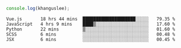 ```js
console.log(khanguslee);
```

<!--START_SECTION:waka-->
```text
Vue.js       18 hrs 44 mins  ████████████████████░░░░░   79.35 % 
JavaScript   4 hrs 9 mins    ████▒░░░░░░░░░░░░░░░░░░░░   17.60 % 
Python       22 mins         ▒░░░░░░░░░░░░░░░░░░░░░░░░   01.60 % 
SCSS         6 mins          ░░░░░░░░░░░░░░░░░░░░░░░░░   00.48 % 
JSX          6 mins          ░░░░░░░░░░░░░░░░░░░░░░░░░   00.45 % 
```
<!--END_SECTION:waka-->

<!--
**khanguslee/khanguslee** is a ✨ _special_ ✨ repository because its `README.md` (this file) appears on your GitHub profile.

Here are some ideas to get you started:

- 🔭 I’m currently working on ...
- 🌱 I’m currently learning ...
- 👯 I’m looking to collaborate on ...
- 🤔 I’m looking for help with ...
- 💬 Ask me about ...
- 📫 How to reach me: ...
- 😄 Pronouns: ...
- ⚡ Fun fact: ...
-->
